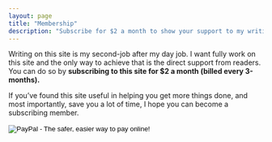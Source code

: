 ```yaml
---
layout: page
title: "Membership"
description: "Subscribe for $2 a month to show your support to my writing and help me turn this into a full-time job" 
---
```


Writing on this site is my second-job after my day job. I want fully work on this site and the only way to achieve that is the direct support from readers. You can do so by **subscribing to this site for $2 a month (billed every 3-months).**

If you’ve found this site useful in helping you get more things done, and most importantly, save you a lot of time, I hope you can become a subscribing member.

<form class="paypal" action="https://www.paypal.com/cgi-bin/webscr" method="post" target="_top">
<input type="hidden" name="cmd" value="_s-xclick">
<input type="hidden" name="hosted_button_id" value="E2ZSD9VF7X8FL">
<input type="image" src="https://www.paypalobjects.com/en_US/i/btn/btn_subscribeCC_LG.gif" border="0" name="submit" alt="PayPal - The safer, easier way to pay online!">
<img alt="" border="0" src="https://www.paypalobjects.com/en_US/i/scr/pixel.gif" width="1" height="1">
</form>

